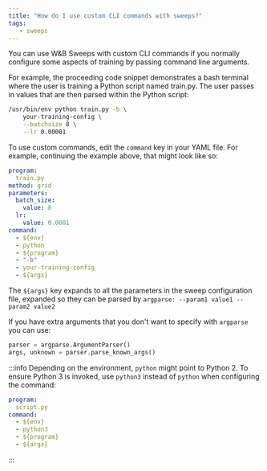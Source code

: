 ```yaml
---
title: "How do I use custom CLI commands with sweeps?"
tags:
   - sweeps
---
```


You can use W&B Sweeps with custom CLI commands if you normally configure some aspects of training by passing command line arguments.

For example, the proceeding code snippet demonstrates a bash terminal where the user is training a Python script named train.py. The user passes in values that are then parsed within the Python script:

```bash
/usr/bin/env python train.py -b \
    your-training-config \
    --batchsize 8 \
    --lr 0.00001
```

To use custom commands, edit the `command` key in your YAML file. For example, continuing the example above, that might look like so:

```yaml
program:
  train.py
method: grid
parameters:
  batch_size:
    value: 8
  lr:
    value: 0.0001
command:
  - ${env}
  - python
  - ${program}
  - "-b"
  - your-training-config
  - ${args}
```

The `${args}` key expands to all the parameters in the sweep configuration file, expanded so they can be parsed by `argparse: --param1 value1 --param2 value2`

If you have extra arguments that you don't want to specify with `argparse` you can use:

```python
parser = argparse.ArgumentParser()
args, unknown = parser.parse_known_args()
```

:::info
Depending on the environment, `python` might point to Python 2. To ensure Python 3 is invoked, use `python3` instead of `python` when configuring the command:

```yaml
program:
  script.py
command:
  - ${env}
  - python3
  - ${program}
  - ${args}
```
:::